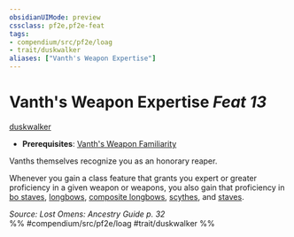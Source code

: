 ```yaml
---
obsidianUIMode: preview
cssclass: pf2e,pf2e-feat
tags:
- compendium/src/pf2e/loag
- trait/duskwalker
aliases: ["Vanth's Weapon Expertise"]
---
```

# Vanth's Weapon Expertise  *Feat 13*  
[duskwalker](duskwalker-apg.md "Duskwalker Ancestry & Heritage Trait")  

- **Prerequisites**: [Vanth's Weapon Familiarity](vanths-weapon-familiarity-loag.md)

Vanths themselves recognize you as an honorary reaper.

Whenever you gain a class feature that grants you expert or greater proficiency in a given weapon or weapons, you also gain that proficiency in [bo staves](bo-staff.md), [longbows](longbow.md), [composite longbows](composite-longbow.md), [scythes](scythe.md), and [staves](Reference/Compendium/Equipment/Items/staff.md).

*Source: Lost Omens: Ancestry Guide p. 32*  
%% #compendium/src/pf2e/loag #trait/duskwalker %%